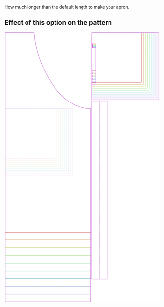 How much longer than the default length to make your apron.

## Effect of this option on the pattern

![This image shows the effect of this option by superimposing several variants that have a different value for this option](albert_lengthbonus_sample.svg "Effect of this option on the pattern")

